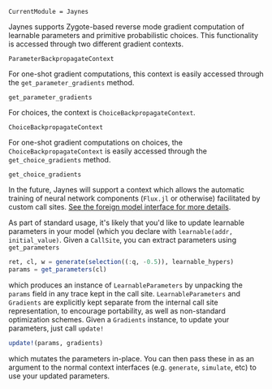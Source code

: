 ```@meta
CurrentModule = Jaynes
```

Jaynes supports Zygote-based reverse mode gradient computation of learnable parameters and primitive probabilistic choices. This functionality is accessed through two different gradient contexts.

```@docs
ParameterBackpropagateContext
```

For one-shot gradient computations, this context is easily accessed through the `get_parameter_gradients` method.

```@docs
get_parameter_gradients
```

For choices, the context is `ChoiceBackpropagateContext`.

```@docs
ChoiceBackpropagateContext
```

For one-shot gradient computations on choices, the `ChoiceBackpropagateContext` is easily accessed through the `get_choice_gradients` method.

```@docs
get_choice_gradients
```

In the future, Jaynes will support a context which allows the automatic training of neural network components (`Flux.jl` or otherwise) facilitated by custom call sites. [See the foreign model interface for more details](fmi.md).

As part of standard usage, it's likely that you'd like to update learnable parameters in your model (which you declare with `learnable(addr, initial_value)`. Given a `CallSite`, you can extract parameters using `get_parameters`

```julia
ret, cl, w = generate(selection((:q, -0.5)), learnable_hypers)
params = get_parameters(cl)
```

which produces an instance of `LearnableParameters` by unpacking the `params` field in any trace kept in the call site. `LearnableParameters` and `Gradients` are explicitly kept separate from the internal call site representation, to encourage portability, as well as non-standard optimization schemes. Given a `Gradients` instance, to update your parameters, just call `update!`

```julia
update!(params, gradients)
```

which mutates the parameters in-place. You can then pass these in as an argument to the normal context interfaces (e.g. `generate`, `simulate`, etc) to use your updated parameters.
